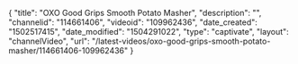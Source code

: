 {
    "title": "OXO Good Grips Smooth Potato Masher",
    "description": "",
    "channelid": "114661406",
    "videoid": "109962436",
    "date_created": "1502517415",
    "date_modified": "1504291022",
    "type": "captivate",
    "layout": "channelVideo",
    "url": "\/latest-videos\/oxo-good-grips-smooth-potato-masher\/114661406-109962436"
}